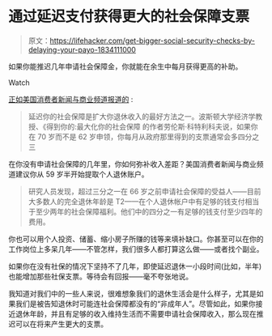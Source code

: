# 通过延迟支付获得更大的社会保障支票

> 原文：<https://lifehacker.com/get-bigger-social-security-checks-by-delaying-your-payo-1834111000>

如果你能推迟几年申请社会保障金，你就能在余生中每月获得更高的补助。

Watch

[正如美国消费者新闻与商业频道报道的](https://www.cnbc.com/2019/04/12/for-a-larger-social-security-check-tap-your-ira-first.html) :

> 延迟你的社会保障是扩大你退休收入的最好方法之一。波斯顿大学经济学教授、《得到你的:最大化你的社会保障 的作者劳伦斯·科特利科夫说，如果你在 70 岁而不是 62 岁申领，你每月从政府那里得到的支票通常会多四分之三

在你没有申请社会保障的几年里，你如何弥补收入差距？美国消费者新闻与商业频道建议你从 59 岁半开始提取个人退休账户。

> 研究人员发现，超过三分之一在 66 岁之前申请社会保障的受益人——目前大多数人的完全退休年龄是 T2——在个人退休帐户中有足够的钱支付相当于至少两年的社会保障福利。他们中的四分之一有足够的钱支付至少四年的费用。

你也可以用个人投资、储蓄、缩小房子所赚的钱等来填补缺口。你甚至可以在你的工作岗位上多呆几年——不管怎样，我们很多人都打算这么做——或者找个副业。

如果你在没有社保的情况下坚持不了几年，即使延迟退休一小段时间(比如，半年)也能增加那些社保支票。等待会有回报——毫不夸张地说。

我知道对我们中的一些人来说，很难想象我们的退休生活会是什么样子，尤其是如果我们是被告知退休时可能连社会保障都没有的“非成年人”。尽管如此，如果你接近退休年龄，并且有足够的收入维持生活而不需要申请社会保障收入，那么现在推迟可以在将来产生更大的支票。